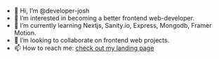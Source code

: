 - 👋 Hi, I’m @developer-josh
- 👀 I’m interested in becoming a better frontend web-developer.
- 🌱 I’m currently learning Nextjs, Sanity.io, Express, Mongodb, Framer Motion.
- 💞️ I’m looking to collaborate on frontend web projects.
- 📫 How to reach me: [check out my landing page](https://www.josharsenault.ca)


<!---
developer-josh/developer-josh is a ✨ special ✨ repository because its `README.md` (this file) appears on your GitHub profile.
You can click the Preview link to take a look at your changes.
--->
